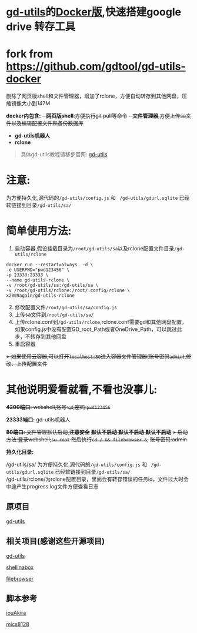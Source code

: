 # [gd-utils](https://github.com/iwestlin/gd-utils)的[Docker版](https://hub.docker.com/r/gdtool/gd-utils-docker),快速搭建google drive 转存工具

# fork from https://github.com/gdtool/gd-utils-docker
删除了网页版shell和文件管理器，增加了rclone，方便自动转存到其他网盘，压缩镜像大小到147M

**docker内包含:**
~~- **网页版shell**:方便执行git pull等命令~~
~~- **文件管理器**,方便上传sa文件以及编辑配置文件和备份数据库~~
- **gd-utils机器人**
- **rclone**
> 具体gd-utils教程请移步官网: [gd-utils](https://github.com/iwestlin/gd-utils)


# 注意:

为方便持久化,源代码的`/gd-utils/config.js` 和 ` /gd-utils/gdurl.sqlite` 已经软链接到目录`/gd-utils/sa/`

# 简单使用方法:
 1. 启动容器,假设挂载目录为`/root/gd-utils/sa`以及rclone配置文件目录`/gd-utils/rclone`
 ```
docker run --restart=always  -d \
-e USERPWD="pwd123456" \
-p 23333:23333 \
--name gd-utils-rclone \
-v /root/gd-utils/sa:/gd-utils/sa \
-v /root/gd-utils/rclone:/root/.config/rclone \
x2009again/gd-utils-rclone
```
  2. 修改配置文件`/root/gd-utils/sa/config.js`
  3. 上传sa文件到`/root/gd-utils/sa/`
  4. 上传rclone.conf到`/gd-utils/rclone`,rclone.conf需要gd和其他网盘配置，如果config.js中没有配置GD_root_Path或者OneDrive_Path，可以跳过此步，不转存到其他网盘
  4. 重启容器
  
~~> 如果使用云容器,可以打开`localhost:80`进入容器文件管理器(账号密码`admin`),修改、上传配置文件~~

# 其他说明爱看就看,不看也没事儿:

~~**4200端口:** webshell,账号:`gd`,密码:`pwd123456`~~

**23333端口:** gd-utils机器人

~~**80端口:** 文件管理默认启动,**注意安全**~~
~~**默认不启动**  **默认不启动**   **默认不启动**~~
~~> 启动方法:登录webshell;`su root` 然后执行`cd / && filebrowser &`,~~
~~账号密码:admin~~

**持久化目录:** 

/gd-utils/sa/
为方便持久化,源代码的`/gd-utils/config.js` 和 ` /gd-utils/gdurl.sqlite` 已经软链接到目录`/gd-utils/sa/`  
/gd-utils/rclone/为rclone配置目录，里面会有转存错误的任务id，文件过大时会中途产生progress<taskid>.log文件方便查看日志


## 原项目
[gd-utils](https://github.com/iwestlin/gd-utils)

## 相关项目(感谢这些开源项目)

[gd-utils](https://github.com/iwestlin/gd-utils)

[shellinabox](https://github.com/shellinabox/shellinabox)

[filebrowser](https://github.com/filebrowser/filebrowser/)

## 脚本参考

[iouAkira](https://github.com/iouAkira/someDockerfile)

[mics8128](https://github.com/mics8128/gd-utilds-docker)
